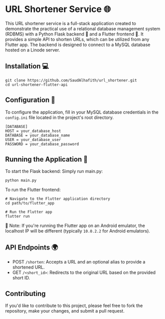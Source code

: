 # URL Shortener Service 🌐

This URL shortener service is a full-stack application created to demonstrate the practical use of a relational database management system (RDBMS) with a Python Flask backend 🐍 and a Flutter frontend 📱. It provides a simple API to shorten URLs, which can be utilized from any Flutter app. The backend is designed to connect to a MySQL database hosted on a Linode server.

## Installation 💻

```
git clone https://github.com/SaudAlhafith/url_shortener.git
cd url-shortener-flutter-api
```

## Configuration 🔧

To configure the application, fill in your MySQL database credentials in the `config.ini` file located in the project's root directory.

```
[DATABASE]
HOST = your_database_host
DATABASE = your_database_name
USER = your_database_user
PASSWORD = your_database_password
```

## Running the Application 🚀
To start the Flask backend:
Simply run main.py:
```
python main.py
```

To run the Flutter frontend:

```
# Navigate to the Flutter application directory
cd path/to/flutter_app

# Run the Flutter app
flutter run
```
🚨 Note: If you're running the Flutter app on an Android emulator, the localhost IP will be different (typically `10.0.2.2` for Android emulators).

## API Endpoints 🌍

- POST `/shorten`: Accepts a URL and an optional alias to provide a shortened URL.
- GET `/<short_id>`: Redirects to the original URL based on the provided short ID.

## Contributing

If you'd like to contribute to this project, please feel free to fork the repository, make your changes, and submit a pull request.
